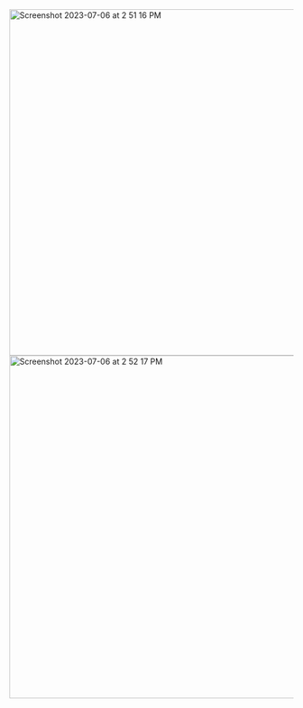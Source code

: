 
<img width="615" alt="Screenshot 2023-07-06 at 2 51 16 PM" src="https://github.com/zufeshan12/object-detection-images/assets/139018759/94a492e9-6834-45e2-96ff-af5b7671e7aa">
<img width="609" alt="Screenshot 2023-07-06 at 2 52 17 PM" src="https://github.com/zufeshan12/object-detection-images/assets/139018759/826a3a5f-0e42-4c1f-97a9-f73d4b079da6">
